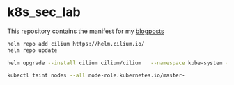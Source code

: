 # k8s_sec_lab

This repository contains the manifest for my [blogposts](https://devopstales.github.io/?utm_source=github&utm_medium=link&utm_campaign=k8s_sec_lab)

```bash
helm repo add cilium https://helm.cilium.io/
helm repo update

helm upgrade --install cilium cilium/cilium   --namespace kube-system -f values.yaml

kubectl taint nodes --all node-role.kubernetes.io/master-
```
